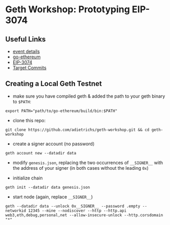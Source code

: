 # Geth Workshop: Prototyping EIP-3074

## Useful Links

- [event details](https://www.notion.so/Geth-Workshop-Paris-July-21-2021-6b2ab11b7ce7406ab30cefb24ea25ec2)
- [go-ethereum](https://github.com/ethereum/go-ethereum)
- [EIP-3074](https://github.com/ethereum/EIPs/blob/master/EIPS/eip-3074.md)
- [Target Commits](https://github.com/adietrichs/go-ethereum/pull/1/commits)

## Creating a Local Geth Testnet

- make sure you have compiled geth & added the path to your geth binary to `$PATH`:
```
export PATH="path/to/go-ethereum/build/bin:$PATH"
```

- clone this repo:
```
git clone https://github.com/adietrichs/geth-workshop.git && cd geth-workshop
```

- create a signer account (no password)
```
geth account new --datadir data
```

- modify `genesis.json`, replacing the two occurrences of `__SIGNER__` with the address of your signer (in both cases without the leading `0x`)

- initialize chain
```
geth init --datadir data genesis.json
```

- start node (again, replace `__SIGNER__`)
```
geth --datadir data --unlock 0x__SIGNER__ --password .empty --networkid 12345 --mine --nodiscover --http --http.api web3,eth,debug,personal,net --allow-insecure-unlock --http.corsdomain "*"
```
